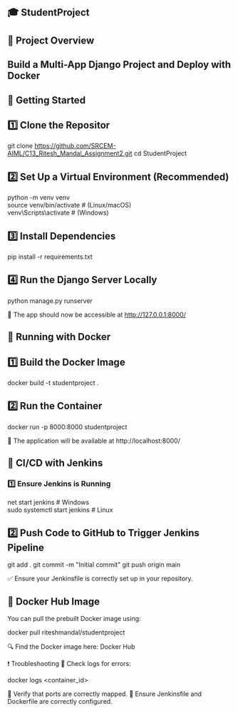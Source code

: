 ## 🎓 StudentProject
## 📌 Project Overview
## Build a Multi-App Django Project and Deploy with Docker
## 🚀 Getting Started
## 1️⃣ Clone the Repositor
 
git clone https://github.com/SRCEM-AIML/C13_Ritesh_Mandal_Assignment2.git
cd StudentProject

## 2️⃣ Set Up a Virtual Environment (Recommended)

python -m venv venv  
source venv/bin/activate  # (Linux/macOS)  
venv\Scripts\activate     # (Windows)


## 3️⃣ Install Dependencies

pip install -r requirements.txt

## 4️⃣ Run the Django Server Locally

python manage.py runserver

🔗 The app should now be accessible at http://127.0.0.1:8000/
## 🐳 Running with Docker
## 1️⃣ Build the Docker Image

docker build -t studentproject .

## 2️⃣ Run the Container

docker run -p 8000:8000 studentproject

🔗 The application will be available at http://localhost:8000/
## 🔄 CI/CD with Jenkins
### 1️⃣ Ensure Jenkins is Running

net start jenkins  # Windows  
sudo systemctl start jenkins  # Linux

## 2️⃣ Push Code to GitHub to Trigger Jenkins Pipeline

git add .
git commit -m "Initial commit"
git push origin main

✅ Ensure your Jenkinsfile is correctly set up in your repository.

## 📌 Docker Hub Image
You can pull the prebuilt Docker image using:


docker pull riteshmandal/studentproject

🔍 Find the Docker image here: Docker Hub

❗ Troubleshooting
🔹 Check logs for errors:


docker logs <container_id>

🔹 Verify that ports are correctly mapped.
🔹 Ensure Jenkinsfile and Dockerfile are correctly configured.
